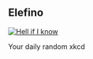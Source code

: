 ## Elefino
[![Hell if I know](https://imgs.xkcd.com/comics/elefino.jpg)](https://xkcd.com/28/ "Hell if I know")

Your daily random xkcd
